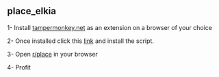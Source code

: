 ## place_elkia
1- Install [tampermonkey.net](https://www.tampermonkey.net/) as an extension on a browser of your choice

2- Once installed click this [link](https://github.com/elkiaclub/place_elkia/blob/ccKufi/overlay.user.js) and install the script.

3- Open [r/place](https://www.reddit.com/r/place/) in your browser

4- Profit
